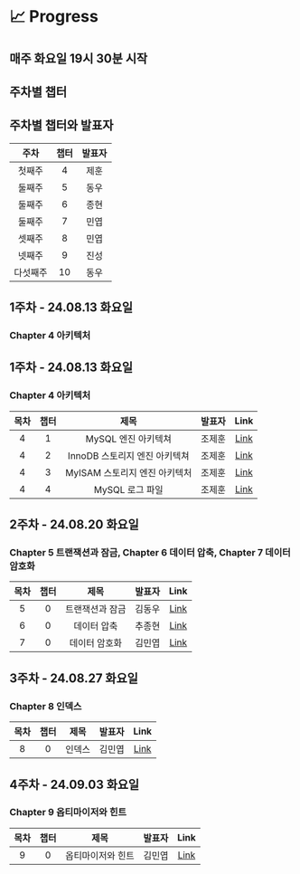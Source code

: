 # 📈 Progress

## 매주 화요일 19시 30분 시작




## 주차별 챕터
## 주차별 챕터와 발표자
| 주차   | 챕터      | 발표자  |
|:------:|:---------:|:-------:|
| 첫째주 | 4         | 제훈    |
| 둘째주 | 5         | 동우    |
| 둘째주 | 6         | 종현    |
| 둘째주 | 7         | 민엽    |
| 셋째주 | 8         | 민엽    |
| 넷째주 | 9         | 진성    |
| 다섯째주 | 10      | 동우    |

## 1주차 - 24.08.13 화요일
### Chapter 4 아키텍처


## 1주차 - 24.08.13 화요일
### Chapter 4 아키텍처

| 목차 | 챕터 |         제목          | 발표자 |                        Link                        |
|:--:|:--:|:-------------------:|:---:|:--------------------------------------------------:|
| 4  | 1  |    MySQL 엔진 아키텍쳐    | 조제훈 |    [Link](week1/jehun/4-1아키텍처_MySQL_엔진_아키텍처.md)    |
| 4  | 2  | InnoDB 스토리지 엔진 아키텍쳐 | 조제훈 | [Link](week1/jehun/4-2아키텍처_InnoDB_스토리지_엔진_아키텍처.md) |
| 4  | 3  | MyISAM 스토리지 엔진 아키텍처 | 조제훈 |    [Link](week1/jehun/4-3아키텍처_MyISAM_스토리지_엔진_아키텍처.md)    |
| 4  | 4  |     MySQL 로그 파일     | 조제훈 |        [Link](week1/jehun/4-4아키텍처_MySQL_로그_파일.md)        |


## 2주차 - 24.08.20 화요일
### Chapter 5 트랜잭션과 잠금, Chapter 6 데이터 압축, Chapter 7 데이터 암호화

| 목차 | 챕터 |     제목      | 발표자  |                     Link                      |
|:--:|:--:|:-----------:|:---:|:---------------------------------------------:|
|  5  |  0  | 트랜잭션과 잠금 | 김동우  | [Link](week2/chapter5/dongwoo/트랜잭션과_잠금) |
|  6  |  0  |  데이터 압축   | 추종현  |                  [Link]()                    |
|  7  |  0  |  데이터 암호화  | 김민엽  | [Link](week2/chapter7/minyeob/7.데이터_암호화) |


## 3주차 - 24.08.27 화요일
### Chapter 8 인덱스

| 목차 | 챕터 | 제목  | 발표자 |                     Link                      |
|:--:|:--:|:---:|:---:|:---------------------------------------------:|
| 8  | 0  | 인덱스 | 김민엽 |                   [Link](week3/chapter8/8.인덱스)                    |


## 4주차 - 24.09.03 화요일
### Chapter 9 옵티마이저와 힌트

| 목차 | 챕터 |    제목     | 발표자 |             Link             |
|:--:|:--:|:---------:|:---:|:----------------------------:|
| 9  | 0  | 옵티마이저와 힌트 | 김민엽 | [Link]() |
